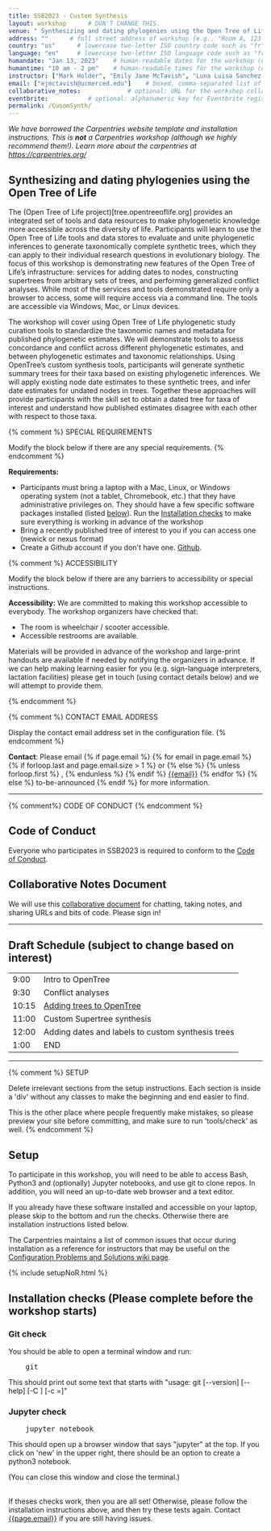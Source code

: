```yaml
---
title: SSB2023 - Custom Synthesis
layout: workshop      # DON'T CHANGE THIS.
venue: " Synthesizing and dating phylogenies using the Open Tree of Life, SSB UNAM 2023"        # brief name of host site without address (e.g., "Euphoric State University")
address: ""      # full street address of workshop (e.g., "Room A, 123 Forth Street, Blimingen, Euphoria")
country: "us"      # lowercase two-letter ISO country code such as "fr" (see https://en.wikipedia.org/wiki/ISO_3166-1#Current_codes)
language: "en"     # lowercase two-letter ISO language code such as "fr" (see https://en.wikipedia.org/wiki/List_of_ISO_639-1_codes)
humandate: "Jan 13, 2023"    # human-readable dates for the workshop (e.g., "Feb 17-18, 2020")
humantime: "10 am - 2 pm"    # human-readable times for the workshop (e.g., "9:00 am - 4:30 pm")
instructor: ["Mark Holder", "Emily Jane McTavish", "Luna Luisa Sanchez Reyes", "Ben Redelings"] # boxed, comma-separated list of instructors' names as strings, like ["Kay McNulty", "Betty Jennings", "Betty Snyder"]
email: ["ejmctavish@ucmerced.edu"]    # boxed, comma-separated list of contact email addresses for the host, lead instructor, or whoever else is handling questions, like ["marlyn.wescoff@example.org", "fran.bilas@example.org", "ruth.lichterman@example.org"]
collaborative_notes:             # optional: URL for the workshop collaborative notes, e.g. an Etherpad or Google Docs document (e.g., https://pad.carpentries.org/2015-01-01-euphoria)
eventbrite:           # optional: alphanumeric key for Eventbrite registration, e.g., "1234567890AB" (if Eventbrite is being used)
permalink: /CusomSynth/
---
```


*We have borrowed the Carpentries website template and installation instructions. This is **not** a Carpentries workshop (although we highly recommend them!). Learn more about the carpentries at https://carpentries.org/*


<h2 id="general">Synthesizing and dating phylogenies using the Open Tree of Life</h2>


The (Open Tree of Life project)[tree.opentreeoflife.org] provides an integrated set of tools and data resources to make phylogenetic knowledge more accessible across the diversity of life. Participants will learn to use the Open Tree of Life tools and data stores to evaluate and unite phylogenetic inferences to generate taxonomically complete synthetic trees, which they can apply to their individual research questions in evolutionary biology. The focus of this workshop is demonstrating new features of the Open Tree of Life’s infrastructure: services for adding dates to nodes, constructing supertrees from arbitrary sets of trees, and performing generalized conflict analyses. While most of the services and tools demonstrated require only a browser to access, some will require access via a command line. The tools are accessible via Windows, Mac, or Linux devices.

The workshop will cover using Open Tree of Life phylogenetic study curation tools to standardize the taxonomic names and metadata for published phylogenetic estimates. We will demonstrate tools to assess concordance and conflict across different phylogenetic estimates, and between phylogenetic estimates and taxonomic relationships. Using OpenTree’s custom synthesis tools, participants will generate synthetic summary trees for their taxa based on existing phylogenetic inferences. We will apply existing node date estimates to these synthetic trees, and infer date estimates for undated nodes in trees. Together these approaches will provide participants with the skill set to obtain a dated tree for taxa of interest and understand how published estimates disagree with each other with respect to those taxa.     


{% comment %}
SPECIAL REQUIREMENTS

Modify the block below if there are any special requirements.
{% endcomment %}
<p id="requirements">
  <strong>Requirements:</strong>

  <ul>
    <li>Participants must bring a laptop with a
  Mac, Linux, or Windows operating system (not a tablet, Chromebook, etc.) that they have administrative privileges on. They should have a few specific software packages installed (listed <a href="#setup">below</a>). Run the <a href="#Installation checks">Installation checks</a> to make sure everything is working in advance of the workshop </li>
    <li>Bring a recently published tree of interest to you if you can access one (newick or nexus format)</li>
    <li>Create a Github account if you don't have one. <a href="https://github.com/join">Github</a>. </li>  
  </ul>
</p>

{% comment %}
ACCESSIBILITY

Modify the block below if there are any barriers to accessibility or
special instructions.

<p id="accessibility">
  <strong>Accessibility:</strong> We are committed to making this workshop
  accessible to everybody.
  The workshop organizers have checked that:
</p>
<ul>
  <li>The room is wheelchair / scooter accessible.</li>
  <li>Accessible restrooms are available.</li>
</ul>
<p>
  Materials will be provided in advance of the workshop and
  large-print handouts are available if needed by notifying the
  organizers in advance.  If we can help making learning easier for
  you (e.g. sign-language interpreters, lactation facilities) please
  get in touch (using contact details below) and we will
  attempt to provide them.
</p>
{% endcomment %}

{% comment %}
CONTACT EMAIL ADDRESS

Display the contact email address set in the configuration file.
{% endcomment %}
<p id="contact">
  <strong>Contact</strong>:
  Please email
  {% if page.email %}
  {% for email in page.email %}
  {% if forloop.last and page.email.size > 1 %}
  or
  {% else %}
  {% unless forloop.first %}
  ,
  {% endunless %}
  {% endif %}
  <a href='mailto:{{email}}'>{{email}}</a>
  {% endfor %}
  {% else %}
  to-be-announced
  {% endif %}
  for more information.
</p>

<hr/>

{% comment%}
CODE OF CONDUCT
{% endcomment %}
<h2 id="code-of-conduct">Code of Conduct</h2>

<p>
Everyone who participates in SSB2023 is required to conform to the <a href="https://www.ib.unam.mx/ib/ssb2023/code-of-conduct/">Code of Conduct</a>.
</p>

<h2 id="notes">Collaborative Notes Document</h2>

<p>
We will use this <a href="https://etherpad.wikimedia.org/p/OpenTreeSSB">collaborative document</a> for chatting, taking notes, and sharing URLs and bits of code. Please sign in!
</p>
<hr/>


<h2 id="schedule">Draft Schedule (subject to change based on interest)</h2>


<div class="row">
  <div class="col-md-6">
    <table class="table table-striped">
    <tr> <td>9:00</td>  <td>Intro to OpenTree</td> </tr>
    <tr> <td>9:30</td>  <td>Conflict analyses</td></tr>
    <tr> <td>10:15</td>  <td><a href = "https://tree.opentreeoflife.org/curator">Adding trees to OpenTree</a></td></tr>
    <tr> <td>11:00</td>  <td>Custom Supertree synthesis</td> </tr>
    <tr> <td>12:00</td>  <td>Adding dates and labels to custom synthesis trees</td></tr>
    <tr> <td>1:00</td>  <td>END</td> </tr>
    </table>
  </div>
</div>

<hr/>

{% comment %}
SETUP

Delete irrelevant sections from the setup instructions.  Each
section is inside a 'div' without any classes to make the beginning
and end easier to find.

This is the other place where people frequently make mistakes, so
please preview your site before committing, and make sure to run
'tools/check' as well.
{% endcomment %}

<h2 id="setup">Setup</h2>

<p>
  To participate in this workshop,
  you will need to be able to access Bash, Python3 and (optionally) Jupyter notebooks, and use git to clone repos.
  In addition, you will need an up-to-date web browser and a text editor.

  If you already have these software installed and accessible on your laptop, please skip to the bottom and run the checks.
  Otherwise there are installation instructions listed below.
</p>

<p>
  The Carpentries maintains a list of common issues that occur during installation as a reference for instructors
  that may be useful on the
  <a href = "https://github.com/carpentries/workshop-template/wiki/Configuration-Problems-and-Solutions">Configuration Problems and Solutions wiki page</a>.
</p>


{% include setupNoR.html %}

<h2 id="Installation checks">Installation checks (Please complete before the workshop starts)</h2>
<p>


<h3 id="git check">Git check</h3>

You should be able to open a terminal window and run:

<pre>
    git
</pre>

This should print out some text that starts with "usage: git [--version] [--help] [-C <path>] [-c <name>=<value>]"
<h3 id="Jupyter check">Jupyter check</h3>

<pre>
    jupyter notebook
</pre>

This should open up a browser window that says "jupyter" at the top. If you click on 'new' in the upper right, there should be an option to create a python3 notebook.

(You can close this window and close the terminal.)  

  <br>
If theses checks work, then you are all set!   
 Otherwise, please follow the installation instructions above, and then try these tests again. Contact <a href='mailto:{{page.email}}'>{{page.email}}</a> if you are still having issues.
</p>
